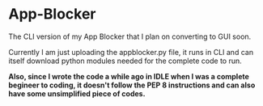 # App-Blocker
 The CLI version of my App Blocker that I plan on converting to GUI soon.

 Currently I am just uploading the appblocker.py file, it runs in CLI and can itself download python modules needed for the complete code to run.

 **Also, since I wrote the code a while ago in IDLE when I was a complete begineer to coding, it doesn't follow the PEP 8 instructions and can also have some unsimplified piece of codes.**

